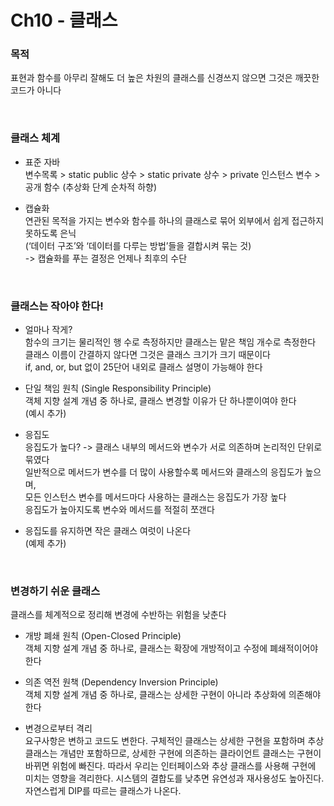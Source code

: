 # Ch10 - 클래스

### 목적
표현과 함수를 아무리 잘해도 더 높은 차원의 클래스를 신경쓰지 않으면 그것은 깨끗한 코드가 아니다

<br>

### 클래스 체계  
- 표준 자바  
변수목록 > static public 상수 > static private 상수 > private 인스턴스 변수 > 공개 함수 (추상화 단계 순차적 하향)  

- 캡슐화  
연관된 목적을 가지는 변수와 함수를 하나의 클래스로 묶어 외부에서 쉽게 접근하지 못하도록 은닉  
(‘데이터 구조’와 ‘데이터를 다루는 방법’들을 결합시켜 묶는 것)  
-> 캡슐화를 푸는 결정은 언제나 최후의 수단  

<br>

### 클래스는 작아야 한다!
- 얼마나 작게?  
함수의 크기는 물리적인 행 수로 측정하지만 클래스는 맡은 책임 개수로 측정한다  
클래스 이름이 간결하지 않다면 그것은 클래스 크기가 크기 때문이다  
if, and, or, but 없이 25단어 내외로 클래스 설명이 가능해야 한다  

- 단일 책임 원칙 (Single Responsibility Principle)  
객체 지향 설계 개념 중 하나로, 클래스 변경할 이유가 단 하나뿐이여야 한다  
(예시 추가)

- 응집도  
응집도가 높다? -> 클래스 내부의 메서드와 변수가 서로 의존하며 논리적인 단위로 묶였다  
일반적으로 메서드가 변수를 더 많이 사용할수록 메서드와 클래스의 응집도가 높으며,  
모든 인스턴스 변수를 메서드마다 사용하는 클래스는 응집도가 가장 높다  
응집도가 높아지도록 변수와 메서드를 적절히 쪼갠다  

- 응집도를 유지하면 작은 클래스 여럿이 나온다  
(예제 추가)  

<br>

### 변경하기 쉬운 클래스
클래스를 체계적으로 정리해 변경에 수반하는 위험을 낮춘다  

- 개방 폐쇄 원칙 (Open-Closed Principle)  
객체 지향 설계 개념 중 하나로, 클래스는 확장에 개방적이고 수정에 폐쇄적이어야 한다

- 의존 역전 원책 (Dependency Inversion Principle)  
객체 지향 설계 개념 중 하나로, 클래스는 상세한 구현이 아니라 추상화에 의존해야 한다  

- 변경으로부터 격리  
요구사항은 변하고 코드도 변한다. 구체적인 클래스는 상세한 구현을 포함하며 추상 클래스는 개념만 포함하므로, 상세한 구현에 의존하는 클라이언트 클래스는 구현이 바뀌면 위험에 빠진다.
따라서 우리는 인터페이스와 추상 클래스를 사용해 구현에 미치는 영향을 격리한다.
시스템의 결합도를 낮추면 유연성과 재사용성도 높아진다. 자연스럽게 DIP를 따르는 클래스가 나온다.



